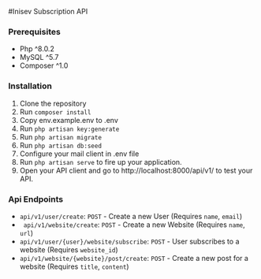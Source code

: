 #Inisev Subscription API

### Prerequisites
- Php ^8.0.2
- MySQL ^5.7
- Composer ^1.0


### Installation
1. Clone the repository
2. Run `composer install`
3. Copy env.example.env to .env
4. Run `php artisan key:generate`
5. Run `php artisan migrate`
6. Run `php artisan db:seed`
7. Configure your mail client in .env file
8. Run `php artisan serve` to fire up your application.
9. Open your API client and go to http://localhost:8000/api/v1/ to test your API.

### Api Endpoints
- `api/v1/user/create`: `POST` - Create a new User (Requires `name`, `email`)
- ` api/v1/website/create`: `POST` - Create a new Website (Requires `name`, `url`)
- `api/v1/user/{user}/website/subscribe`: `POST` - User subscribes to a website (Requires `website_id`)
- `api/v1/website/{website}/post/create`: `POST` - Create a new post for a website (Requires `title`, `content`)


